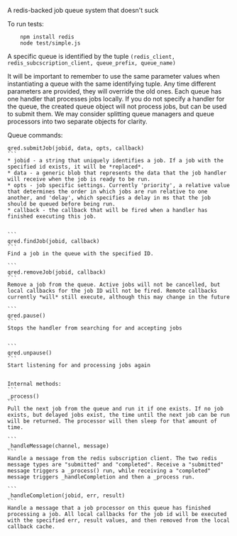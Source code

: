 A redis-backed job queue system that doesn't suck

To run tests: 
```
    npm install redis
    node test/simple.js
```


A specific queue is identified by the tuple 
```(redis_client, redis_subcscription_client, queue_prefix, queue_name)```

It will be important to remember to use the same parameter values when instantiating a queue with the same identifying tuple. Any time different parameters are provided, they will override the old ones. Each queue has one handler that processes jobs locally. If you do not specify a handler for the queue, the created queue object will not process jobs, but can be used to submit them. We may consider splitting queue managers and queue processors into two separate objects for clarity. 

Queue commands:
````
qred.submitJob(jobid, data, opts, callback)
```
* jobid - a string that uniquely identifies a job. If a job with the specified id exists, it will be *replaced*.
* data - a generic blob that represents the data that the job handler will receive when the job is ready to be run.
* opts - job specific settings. Currently 'priority', a relative value that determines the order in which jobs are run relative to one another, and 'delay', which specifies a delay in ms that the job should be queued before being run. 
* callback - the callback that will be fired when a handler has finished executing this job. 


```
qred.findJob(jobid, callback) 
```
Find a job in the queue with the specified ID. 

```
qred.removeJob(jobid, callback) 
```
Remove a job from the queue. Active jobs will not be cancelled, but local callbacks for the job ID will not be fired. Remote callbacks currently *will* still execute, although this may change in the future

```
qred.pause() 
```
Stops the handler from searching for and accepting jobs


```
qred.unpause()
``` 
Start listening for and processing jobs again 


Internal methods:
```
_process()
```
Pull the next job from the queue and run it if one exists. If no job exists, but delayed jobs exist, the time until the next job can be run will be returned. The processor will then sleep for that amount of time.

```
_handleMessage(channel, message)
```
Handle a message from the redis subscription client. The two redis message types are "submitted" and "completed". Receive a "submitted" message triggers a _process() run, while receiving a "completed" message triggers _handleCompletion and then a _process run.

```
_handleCompletion(jobid, err, result) 
```
Handle a message that a job processor on this queue has finished processing a job. All local callbacks for the job id will be executed with the specified err, result values, and then removed from the local callback cache.
